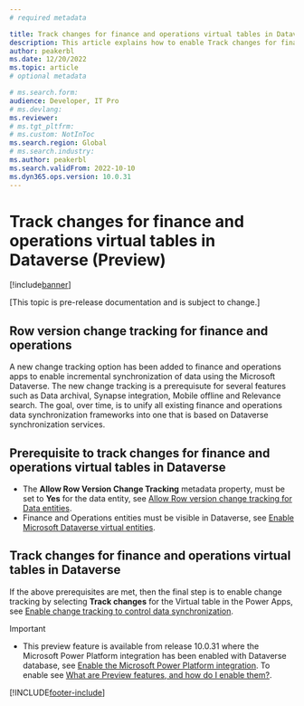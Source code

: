 ```yaml
---
# required metadata

title: Track changes for finance and operations virtual tables in Dataverse (Preview)
description: This article explains how to enable Track changes for finance and operations virtual tables in Microsoft Dataverse.
author: peakerbl
ms.date: 12/20/2022
ms.topic: article
# optional metadata

# ms.search.form:
audience: Developer, IT Pro
# ms.devlang: 
ms.reviewer: 
# ms.tgt_pltfrm: 
# ms.custom: NotInToc
ms.search.region: Global
# ms.search.industry:
ms.author: peakerbl
ms.search.validFrom: 2022-10-10
ms.dyn365.ops.version: 10.0.31
---
```


# Track changes for finance and operations virtual tables in Dataverse (Preview) 

[!include[banner](../includes/banner.md)]

[This topic is pre-release documentation and is subject to change.]

## Row version change tracking for finance and operations

A new change tracking option has been added to finance and operations apps to enable incremental synchronization of data using the Microsoft Dataverse. The new change tracking is a prerequisute for several features such as Data archival, Synapse integration, Mobile offline and Relevance search. The goal, over time, is to unify all existing finance and operations data synchronization frameworks into one that is based on Dataverse synchronization services.

## Prerequisite to track changes for finance and operations virtual tables in Dataverse 

- The **Allow Row Version Change Tracking** metadata property, must be set to **Yes** for the data entity, see [Allow Row version change tracking for Data entities](../data-entities/rowversion-change-track.md).
- Finance and Operations entities must be visible in Dataverse, see [Enable Microsoft Dataverse virtual entities](enable-virtual-entities.md).
 
 ## Track changes for finance and operations virtual tables in Dataverse 

If the above prerequisites are met, then the final step is to enable change tracking by selecting **Track changes** for the Virtual table in the Power Apps, see [Enable change tracking to control data synchronization](/power-platform/admin/enable-change-tracking-control-data-synchronization).

> [!IMPORTANT]
> - This preview feature is available from release 10.0.31 where the Microsoft Power Platform integration has been enabled with Dataverse database, see [Enable the Microsoft Power Platform integration](./enable-power-platform-integration.md). To enable see [What are Preview features, and how do I enable them?](/power-platform/admin/what-are-preview-features-how-do-i-enable-them).

[!INCLUDE[footer-include](../../../includes/footer-banner.md)]
